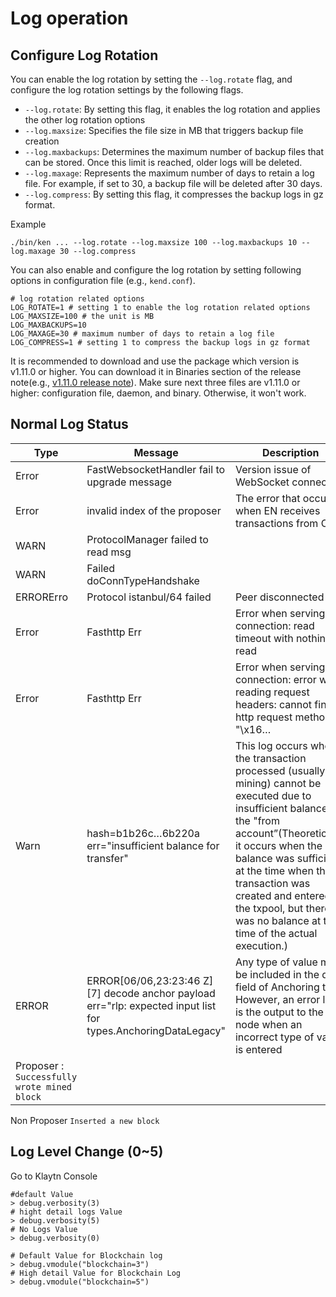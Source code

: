 # Log operation

## Configure Log Rotation
You can enable the log rotation by setting the `--log.rotate` flag, and configure the log rotation settings by the following flags.
- `--log.rotate`: By setting this flag, it enables the log rotation and applies the other log rotation options
- `--log.maxsize`: Specifies the file size in MB that triggers backup file creation
- `--log.maxbackups`: Determines the maximum number of backup files that can be stored. Once this limit is reached, older logs will be deleted.
- `--log.maxage`: Represents the maximum number of days to retain a log file. For example, if set to 30, a backup file will be deleted after 30 days.
- `--log.compress`: By setting this flag, it compresses the backup logs in gz format.

Example
```
./bin/ken ... --log.rotate --log.maxsize 100 --log.maxbackups 10 --log.maxage 30 --log.compress
```
You can also enable and configure the log rotation by setting following options in configuration file (e.g., `kend.conf`).
```
# log rotation related options
LOG_ROTATE=1 # setting 1 to enable the log rotation related options
LOG_MAXSIZE=100 # the unit is MB
LOG_MAXBACKUPS=10
LOG_MAXAGE=30 # maximum number of days to retain a log file
LOG_COMPRESS=1 # setting 1 to compress the backup logs in gz format
```
It is recommended to download and use the package which version is v1.11.0 or higher. You can download it in Binaries section of the release note(e.g., [v1.11.0 release note](https://github.com/klaytn/klaytn/releases/tag/v1.11.0)). Make sure next three files are v1.11.0 or higher: configuration file, daemon, and binary. Otherwise, it won't work.

## Normal Log Status

| Type                                        | Message                                                                                                          | Description                                                                                                                                                                                                                                                                                                                       |     |
| ------------------------------------------- | ---------------------------------------------------------------------------------------------------------------- | --------------------------------------------------------------------------------------------------------------------------------------------------------------------------------------------------------------------------------------------------------------------------------------------------------------------------------- | --- |
| Error                                       | FastWebsocketHandler fail to upgrade message                                                                     | Version issue of WebSocket connection                                                                                                                                                                                                                                                                                             | low |
| Error                                       | invalid index of the proposer                                                                                    | The error that occurs when EN receives transactions from CN                                                                                                                                                                                                                                                                       | low |
| WARN                                        | ProtocolManager failed to read msg                                                                               |                                                                                                                                                                                                                                                                                                                                   | low |
| WARN                                        | Failed doConnTypeHandshake                                                                                       |                                                                                                                                                                                                                                                                                                                                   | low |
| ERRORErro                                   | Protocol istanbul/64 failed                                                                                      | Peer disconnected                                                                                                                                                                                                                                                                                                                 | low |
| Error                                       | Fasthttp Err                                                                                                     | Error when serving connection: read timeout with nothing read                                                                                                                                                                                                                                                                     | low |
| Error                                       | Fasthttp Err                                                                                                     | Error when serving connection: error when reading request headers: cannot find http request method in "\x16…                                                                                                                                                                                                                      | low |
|  Warn                                       | hash=b1b26c…6b220a err="insufficient balance for transfer"                                                       | This log occurs when the transaction processed (usually mining) cannot be executed due to insufficient balance in the "from account”(Theoretically, it occurs when the balance was sufficient at the time when the transaction was created and entered the txpool, but there was no balance at the time of the actual execution.) | low |
| ERROR                                       | ERROR\[06/06,23:23:46 Z] \[7] decode anchor payload err="rlp: expected input list for types.AnchoringDataLegacy" | Any type of value may be included in the data field of Anchoring tx. However, an error log is the output to the node when an incorrect type of value is entered                                                                                                                                                                   |     |
| Proposer : `Successfully wrote mined block` |                                                                                                                  |                                                                                                                                                                                                                                                                                                                                   |     |

Non Proposer `Inserted a new block`

## Log Level Change (0\~5)

Go to Klaytn Console

```
#default Value
> debug.verbosity(3)
# hight detail logs Value
> debug.verbosity(5)
# No Logs Value
> debug.verbosity(0)

# Default Value for Blockchain log
> debug.vmodule("blockchain=3")
# High detail Value for Blockchain Log
> debug.vmodule("blockchain=5")

```

